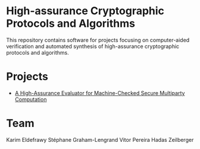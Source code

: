 # High-assurance Cryptographic Protocols and Algorithms

This repository contains software for projects focusing on computer-aided verification and automated synthesis of high-assurance cryptographic protocols and algorithms.

# Projects
* [A High-Assurance Evaluator for Machine-Checked Secure Multiparty Computation](https://github.com/SRI-CSL/high-assurance-crypto/edit/main/ha-mpc.md)


# Team
Karim Eldefrawy
Stéphane Graham-Lengrand
Vitor Pereira
Hadas Zeilberger

